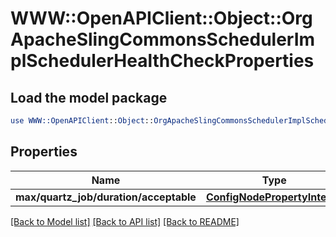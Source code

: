 # WWW::OpenAPIClient::Object::OrgApacheSlingCommonsSchedulerImplSchedulerHealthCheckProperties

## Load the model package
```perl
use WWW::OpenAPIClient::Object::OrgApacheSlingCommonsSchedulerImplSchedulerHealthCheckProperties;
```

## Properties
Name | Type | Description | Notes
------------ | ------------- | ------------- | -------------
**max/quartz_job/duration/acceptable** | [**ConfigNodePropertyInteger**](ConfigNodePropertyInteger.md) |  | [optional] 

[[Back to Model list]](../README.md#documentation-for-models) [[Back to API list]](../README.md#documentation-for-api-endpoints) [[Back to README]](../README.md)


